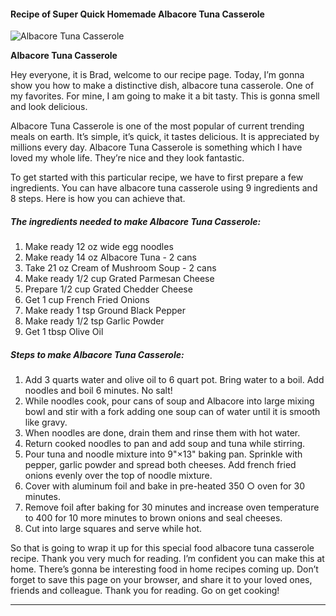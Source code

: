             

#### Recipe of Super Quick Homemade Albacore Tuna Casserole

![Albacore Tuna Casserole](https://img-global.cpcdn.com/recipes/6410059381735424/751x532cq70/albacore-tuna-casserole-recipe-main-photo.jpg)

**Albacore Tuna Casserole**

Hey everyone, it is Brad, welcome to our recipe page. Today, I’m gonna show you how to make a distinctive dish, albacore tuna casserole. One of my favorites. For mine, I am going to make it a bit tasty. This is gonna smell and look delicious.

Albacore Tuna Casserole is one of the most popular of current trending meals on earth. It’s simple, it’s quick, it tastes delicious. It is appreciated by millions every day. Albacore Tuna Casserole is something which I have loved my whole life. They’re nice and they look fantastic.

To get started with this particular recipe, we have to first prepare a few ingredients. You can have albacore tuna casserole using 9 ingredients and 8 steps. Here is how you can achieve that.

##### The ingredients needed to make Albacore Tuna Casserole:

1.  Make ready 12 oz wide egg noodles
2.  Make ready 14 oz Albacore Tuna - 2 cans
3.  Take 21 oz Cream of Mushroom Soup - 2 cans
4.  Make ready 1/2 cup Grated Parmesan Cheese
5.  Prepare 1/2 cup Grated Chedder Cheese
6.  Get 1 cup French Fried Onions
7.  Make ready 1 tsp Ground Black Pepper
8.  Make ready 1/2 tsp Garlic Powder
9.  Get 1 tbsp Olive Oil

##### Steps to make Albacore Tuna Casserole:

1.  Add 3 quarts water and olive oil to 6 quart pot. Bring water to a boil. Add noodles and boil 6 minutes. No salt!
2.  While noodles cook, pour cans of soup and Albacore into large mixing bowl and stir with a fork adding one soup can of water until it is smooth like gravy.
3.  When noodles are done, drain them and rinse them with hot water.
4.  Return cooked noodles to pan and add soup and tuna while stirring.
5.  Pour tuna and noodle mixture into 9"×13" baking pan. Sprinkle with pepper, garlic powder and spread both cheeses. Add french fried onions evenly over the top of noodle mixture.
6.  Cover with aluminum foil and bake in pre-heated 350 ○ oven for 30 minutes.
7.  Remove foil after baking for 30 minutes and increase oven temperature to 400 for 10 more minutes to brown onions and seal cheeses.
8.  Cut into large squares and serve while hot.

So that is going to wrap it up for this special food albacore tuna casserole recipe. Thank you very much for reading. I’m confident you can make this at home. There’s gonna be interesting food in home recipes coming up. Don’t forget to save this page on your browser, and share it to your loved ones, friends and colleague. Thank you for reading. Go on get cooking!

* * *
